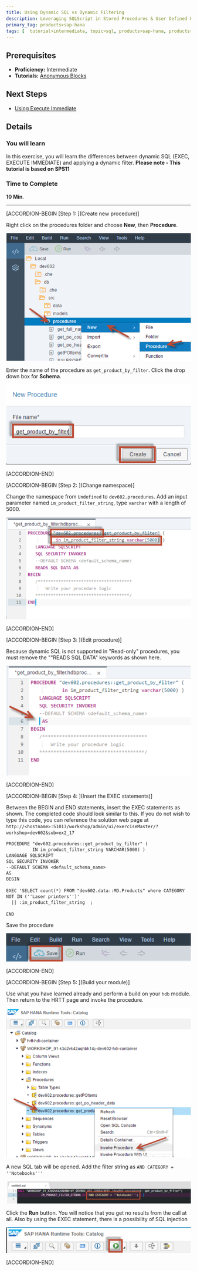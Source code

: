 ```yaml
---
title: Using Dynamic SQL vs Dynamic Filtering
description: Leveraging SQLScript in Stored Procedures & User Defined Functions
primary_tag: products>sap-hana
tags: [  tutorial>intermediate, topic>sql, products>sap-hana, products>sap-hana\,-express-edition  ]
---
```

## Prerequisites  
- **Proficiency:** Intermediate
- **Tutorials:** [Anonymous Blocks](https://developers.sap.com/tutorials/xsa-sqlscript-anonymous.html)

## Next Steps
- [Using Execute Immediate](https://developers.sap.com/tutorials/xsa-sqlscript-execute.html)

## Details
### You will learn  
In this exercise, you will learn the differences between dynamic SQL (EXEC, EXECUTE IMMEDIATE) and applying a dynamic filter.
**Please note - This tutorial is based on SPS11**

### Time to Complete
**10 Min**.

---


[ACCORDION-BEGIN [Step 1: ](Create new procedure)]

Right click on the procedures folder and choose **New**, then **Procedure**.

![new procedure](1.png)

Enter the name of the procedure as `get_product_by_filter`.  Click the drop down box for **Schema**.

![procedure name](2.png)



[ACCORDION-END]

[ACCORDION-BEGIN [Step 2: ](Change namespace)]

Change the namespace from `Undefined` to `dev602.procedures`. Add an input parameter named `im_product_filter_string`, type `varchar` with a length of 5000.

![change namespace](3.png)


[ACCORDION-END]

[ACCORDION-BEGIN [Step 3: ](Edit procedure)]

Because dynamic SQL is not supported in "Read-only" procedures, you must remove the ""READS SQL DATA" keywords as shown here.

![modify](4.png)


[ACCORDION-END]

[ACCORDION-BEGIN [Step 4: ](Insert the EXEC statements)]

Between the BEGIN and END statements, insert the EXEC statements as shown.  The completed code should look similar to this. If you do not wish to type this code, you can reference the solution web page at `http://<hostname>:51013/workshop/admin/ui/exerciseMaster/?workshop=dev602&sub=ex2_17`

  ```
  PROCEDURE "dev602.procedures::get_product_by_filter" (
            IN im_product_filter_string VARCHAR(5000) )
 LANGUAGE SQLSCRIPT
 SQL SECURITY INVOKER
 --DEFAULT SCHEMA <default_schema_name>
 AS
BEGIN

EXEC 'SELECT count(*) FROM "dev602.data::MD.Products" where CATEGORY NOT IN (''Laser printers'')'
    || :im_product_filter_string  ;

END
  ```

Save the procedure

![save procedure](6.png)


[ACCORDION-END]

[ACCORDION-BEGIN [Step 5: ](Build your module)]

Use what you have learned already and perform a build on your `hdb` module. Then return to the HRTT page and invoke the procedure.

![HRTT](7.png)

A new SQL tab will be opened. Add the filter string as `AND CATEGORY = ''Notebooks'''`

![new sql tab](8.png)

Click the **Run** button.  You will notice that you get no results from the call at all.  Also by using the EXEC statement, there is a possibility of SQL injection

![run procedure](9.png)


[ACCORDION-END]


